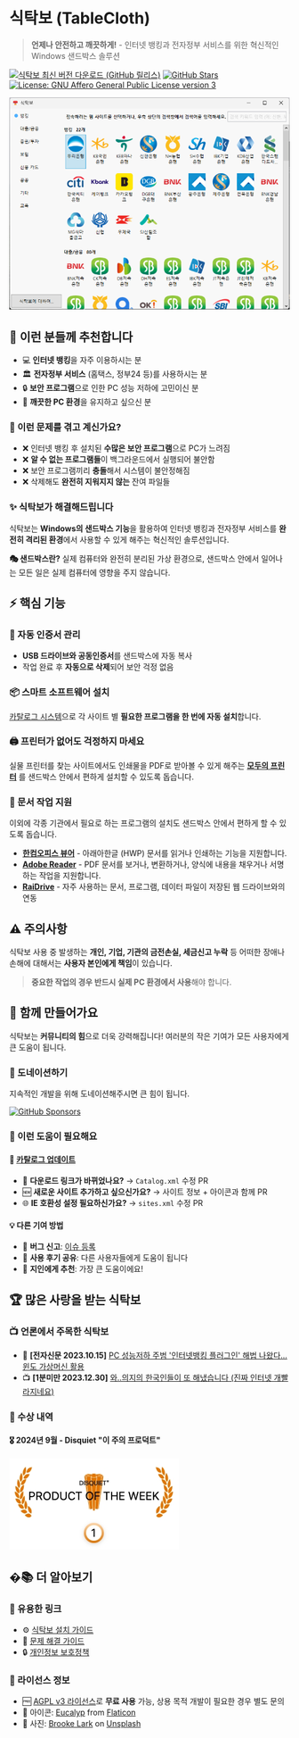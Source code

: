 # 식탁보 (TableCloth)

> **언제나 안전하고 깨끗하게!** - 인터넷 뱅킹과 전자정부 서비스를 위한 혁신적인 Windows 샌드박스 솔루션

[![식탁보 최신 버전 다운로드 (GitHub 릴리스)](https://img.shields.io/github/downloads/yourtablecloth/TableCloth/total?label=%EC%8B%9D%ED%83%81%EB%B3%B4%20%EB%8B%A4%EC%9A%B4%EB%A1%9C%EB%93%9C&color=blue&style=for-the-badge)](https://github.com/yourtablecloth/TableCloth/releases)
[![GitHub Stars](https://img.shields.io/github/stars/yourtablecloth/TableCloth?style=for-the-badge&color=yellow)](https://github.com/yourtablecloth/TableCloth/stargazers)
[![License: GNU Affero General Public License version 3](https://img.shields.io/badge/License-AGPL3-green.svg?style=for-the-badge)](https://opensource.org/license/agpl-v3)

![식탁보 실행 화면](images/tablecloth.png)

## 🎯 이런 분들께 추천합니다

- 💻 **인터넷 뱅킹**을 자주 이용하시는 분
- 🏛️ **전자정부 서비스** (홈택스, 정부24 등)를 사용하시는 분
- 🔒 **보안 프로그램**으로 인한 PC 성능 저하에 고민이신 분
- 🧹 **깨끗한 PC 환경**을 유지하고 싶으신 분

### 🤔 이런 문제를 겪고 계신가요?

- ❌ 인터넷 뱅킹 후 설치된 **수많은 보안 프로그램**으로 PC가 느려짐
- ❌ **알 수 없는 프로그램들**이 백그라운드에서 실행되어 불안함
- ❌ 보안 프로그램끼리 **충돌**해서 시스템이 불안정해짐
- ❌ 삭제해도 **완전히 지워지지 않는** 잔여 파일들

### ✨ 식탁보가 해결해드립니다

식탁보는 **Windows의 샌드박스 기능**을 활용하여 인터넷 뱅킹과 전자정부 서비스를 **완전히 격리된 환경**에서 사용할 수 있게 해주는 혁신적인 솔루션입니다.

**🎭 샌드박스란?** 실제 컴퓨터와 완전히 분리된 가상 환경으로, 샌드박스 안에서 일어나는 모든 일은 실제 컴퓨터에 영향을 주지 않습니다.

## ⚡ 핵심 기능

### 🔐 자동 인증서 관리

- **USB 드라이브와 공동인증서**를 샌드박스에 자동 복사
- 작업 완료 후 **자동으로 삭제**되어 보안 걱정 없음

### 📦 스마트 소프트웨어 설치

[카탈로그 시스템](https://yourtablecloth.github.io/TableClothCatalog/Catalog.xml)으로 각 사이트 별 **필요한 프로그램을 한 번에 자동 설치**합니다.

### 🖨️ 프린터가 없어도 걱정하지 마세요

실물 프린터를 찾는 사이트에서도 인쇄물을 PDF로 받아볼 수 있게 해주는 **[모두의 프린터](https://modu-print.tistory.com/)** 를 샌드박스 안에서 편하게 설치할 수 있도록 돕습니다.

### 📄 문서 작업 지원

이외에 각종 기관에서 필요로 하는 프로그램의 설치도 샌드박스 안에서 편하게 할 수 있도록 돕습니다.

- **[한컴오피스 뷰어](https://www.hancom.com/cs_center/csDownload.do)** - 아래아한글 (HWP) 문서를 읽거나 인쇄하는 기능을 지원합니다.
- **[Adobe Reader](https://www.adobe.com/kr/acrobat/pdf-reader.html)** - PDF 문서를 보거나, 변환하거나, 양식에 내용을 채우거나 서명하는 작업을 지원합니다.
- **[RaiDrive](https://www.raidrive.com)** - 자주 사용하는 문서, 프로그램, 데이터 파일이 저장된 웹 드라이브와의 연동

## ⚠️ 주의사항

식탁보 사용 중 발생하는 **개인, 기업, 기관의 금전손실, 세금신고 누락** 등 어떠한 장애나 손해에 대해서는 **사용자 본인에게 책임**이 있습니다.

> **중요한 작업의 경우 반드시 실제 PC 환경에서 사용**해야 합니다.

## 🤝 함께 만들어가요

식탁보는 **커뮤니티의 힘**으로 더욱 강력해집니다! 여러분의 작은 기여가 모든 사용자에게 큰 도움이 됩니다.

### 💝 도네이션하기

지속적인 개발을 위해 도네이션해주시면 큰 힘이 됩니다.

[![GitHub Sponsors](https://img.shields.io/badge/sponsor-GitHub%20Sponsors-pink?style=for-the-badge&logo=github)](https://github.com/sponsors/yourtablecloth)

### 🎯 이런 도움이 필요해요

#### 📂 [카탈로그 업데이트](https://github.com/yourtablecloth/TableClothCatalog)

- 🔗 **다운로드 링크가 바뀌었나요?** → `Catalog.xml` 수정 PR
- 🆕 **새로운 사이트 추가하고 싶으신가요?** → 사이트 정보 + 아이콘과 함께 PR
- 🌐 **IE 호환성 설정 필요하신가요?** → `sites.xml` 수정 PR

#### 💡 다른 기여 방법

- 🐛 **버그 신고**: [이슈 등록](https://github.com/yourtablecloth/TableCloth/issues)
- 💬 **사용 후기 공유**: 다른 사용자들에게 도움이 됩니다
- 📢 **지인에게 추천**: 가장 큰 도움이에요!

## 🏆 많은 사랑을 받는 식탁보

### 📺 언론에서 주목한 식탁보

- 📰 **[전자신문 2023.10.15]** [PC 성능저하 주범 '인터넷뱅킹 플러그인' 해법 나왔다…윈도 가상머신 활용](https://www.etnews.com/20231013000164)
- 📺 **[1분미만 2023.12.30]** [와..의지의 한국인들이 또 해냈습니다 (진짜 인터넷 개빨라지네요)](https://www.youtube.com/watch?v=tBK6v52EZPE)

### 🥇 수상 내역

#### 🎖️ 2024년 9월 - Disquiet "이 주의 프로덕트"

[![Product of the Week, Recognized by disquiet.io](images/disquiet_product_of_the_week.jpeg)](https://disquiet.io/product/%EC%8B%9D%ED%83%81%EB%B3%B4)

## �📚 더 알아보기

### 🔗 유용한 링크

- ⚙️ [식탁보 설치 가이드](install.md)
- 🔧 [문제 해결 가이드](troubleshoot.md)
- 🔒 [개인정보 보호정책](privacy.md)

### 📄 라이선스 정보

- 🆓 [AGPL v3 라이선스](https://github.com/yourtablecloth/TableCloth/blob/main/LICENSE-AGPL)로 **무료 사용** 가능, 상용 목적 개발이 필요한 경우 별도 문의
- 🎨 아이콘: [Eucalyp](https://www.flaticon.com/authors/eucalyp) from [Flaticon](https://www.flaticon.com/)
- 📸 사진: [Brooke Lark](https://unsplash.com/@brookelark) on [Unsplash](https://unsplash.com/s/photos/tablecloth)


